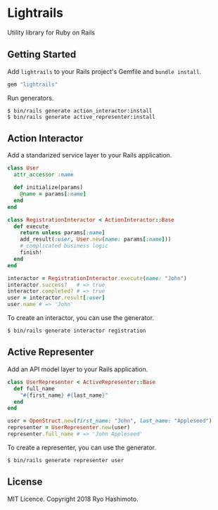 # Lightrails

Utility library for Ruby on Rails

## Getting Started

Add `lightrails` to your Rails project's Gemfile and `bundle install`.

```ruby
gem "lightrails"
```

Run generators.

```
$ bin/rails generate action_interactor:install
$ bin/rails generate active_representer:install
```

## Action Interactor

Add a standarized service layer to your Rails application.

```ruby
class User
  attr_accessor :name

  def initialize(params)
    @name = params[:name]
  end
end

class RegistrationInteractor < ActionInteractor::Base
  def execute
    return unless params[:name]
    add_result(:user, User.new(name: params[:name]))
    # complicated business logic
    finish!
  end
end

interactor = RegistrationInteractor.execute(name: "John")
interactor.success?   # => true
interactor.completed? # => true
user = interactor.result[:user]
user.name # => 'John'
```

To create an interactor, you can use the generator.

```
$ bin/rails generate interactor registration
```

## Active Representer

Add an API model layer to your Rails application.

```ruby
class UserRepresenter < ActiveRepresenter::Base
  def full_name
    "#{first_name} #{last_name}"
  end
end

user = OpenStruct.new(first_name: "John", last_name: "Appleseed")
representer = UserRepresenter.new(user)
representer.full_name # => 'John Appleseed'
```

To create a representer, you can use the generator.

```
$ bin/rails generate representer user
```

## License

MIT Licence. Copyright 2018 Ryo Hashimoto.
